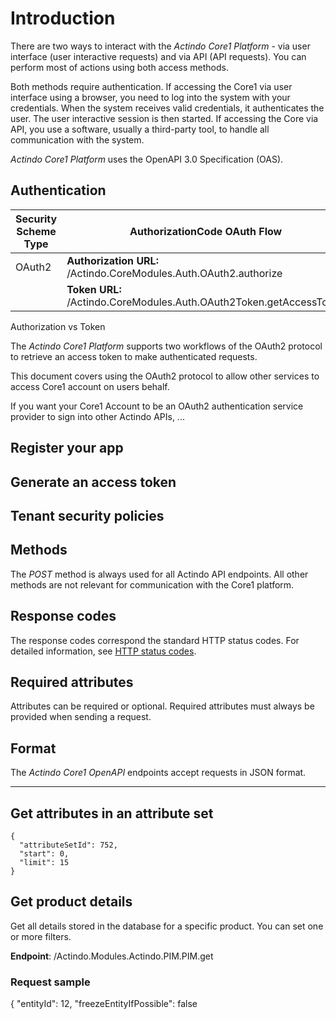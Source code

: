 # Introduction

There are two ways to interact with the *Actindo Core1 Platform* - via user interface (user interactive requests) and via API (API requests). You can perform most of actions using both access methods. 

Both methods require authentication. If accessing the Core1 via user interface using a browser, you need to log into the system with your credentials. When the system receives valid credentials, it authenticates the user. The user interactive session is then started. If accessing the Core via API, you use a software, usually a third-party tool, to handle all communication with the system.

[comment]: <> (Unauthenticated endpoints worth mentioning for some specific reason?)

[comment]: <> (Benefits of API integration, if relevant to add?)

*Actindo Core1 Platform* uses the OpenAPI 3.0 Specification (OAS). 

[comment]: <> (Stimmt das so? Relevant zu erwähnen?)


## Authentication

| **Security Scheme Type** | **AuthorizationCode OAuth Flow** |
|-------------------------|----------------------|
| OAuth2 | **Authorization URL:** /Actindo.CoreModules.Auth.OAuth2.authorize |
|    | **Token URL:** /Actindo.CoreModules.Auth.OAuth2Token.getAccessToken |


 
Authorization vs Token

The *Actindo Core1 Platform* supports two workflows of the OAuth2 protocol to retrieve an access token to make authenticated requests.

This document covers using the OAuth2 protocol to allow other services to access Core1 account on users behalf.

If you want your Core1 Account to be an OAuth2 authentication service provider to sign into other Actindo APIs, ... 

[comment]: <> (S. Wissenstransfer)


## Register your app


## Generate an access token


## Tenant security policies

[comment]: <> (Relevant?)



## Methods 

The *POST* method is always used for all Actindo API endpoints. All other methods are not relevant for communication with the Core1 platform.


## Response codes

The response codes correspond the standard HTTP status codes. For detailed information, see [HTTP status codes](https://en.wikipedia.org/wiki/List_of_HTTP_status_codes "[https://en.wikipedia.org/wiki/List_of_HTTP_status_codes]").



## Required attributes  

Attributes can be required or optional. Required attributes must always be provided when sending a request.

## Format  

The *Actindo Core1 OpenAPI* endpoints accept requests in JSON format. 


---

[comment]: <> (type: "numeric"|"date": "<", "<=", ">", ">=", "=", "!="; type="list": "in"; type="string": "like"; type="all": "isNull","isNotNull")




## Get attributes in an attribute set

    {
      "attributeSetId": 752,
      "start": 0,
      "limit": 15
    }




## Get product details

Get all details stored in the database for a specific product. You can set one or more filters.

**Endpoint**: /Actindo.Modules.Actindo.PIM.PIM.get


### Request sample  

{
    "entityId": 12,
    "freezeEntityIfPossible": false